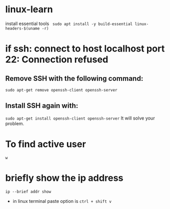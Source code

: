 # linux-learn
install essential tools
``` sudo apt install -y build-essential linux-headers-$(uname -r)```
# if ssh: connect to host localhost port 22: Connection refused
## Remove SSH with the following command:

``` sudo apt-get remove openssh-client openssh-server ```
## Install SSH again with:

``` sudo apt-get install openssh-client openssh-server ```
It will solve your problem.

# To find active user 
``` w ```
# briefly show the ip address
``` ip --brief addr show ```
- in linux terminal paste option is
  ``` ctrl + shift v ```
